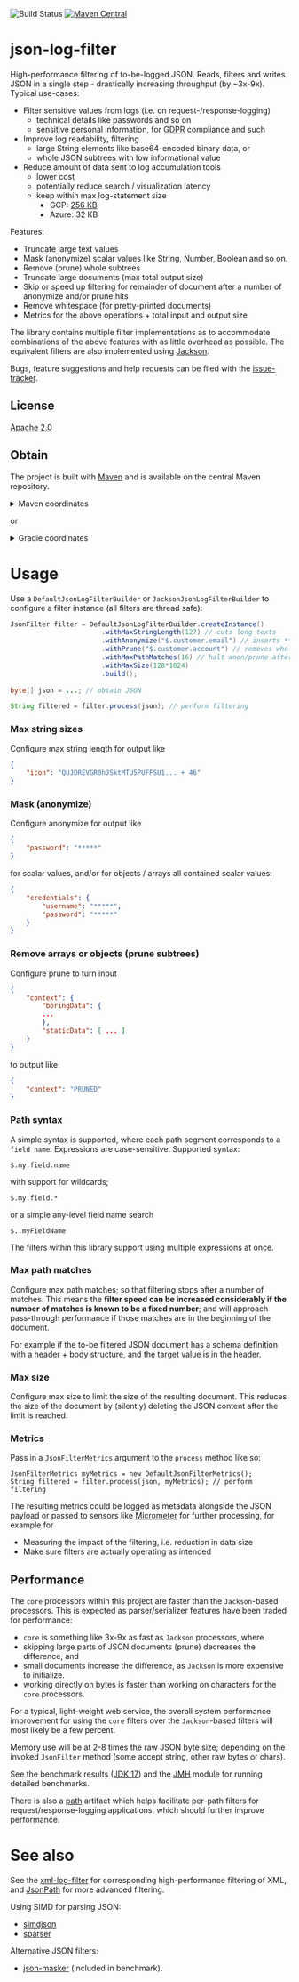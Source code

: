 ![Build Status](https://github.com/skjolber/json-log-filter/actions/workflows/maven.yml/badge.svg) 
[![Maven Central](https://img.shields.io/maven-central/v/com.github.skjolber.json-log-filter/parent.svg)](https://mvnrepository.com/artifact/com.github.skjolber.json-log-filter)

# json-log-filter
High-performance filtering of to-be-logged JSON. Reads, filters and writes JSON in a single step - drastically increasing throughput (by ~3x-9x). Typical use-cases:

  * Filter sensitive values from logs (i.e. on request-/response-logging)
     * technical details like passwords and so on
     * sensitive personal information, for [GDPR](https://en.wikipedia.org/wiki/General_Data_Protection_Regulation) compliance and such
  * Improve log readability, filtering
     * large String elements like base64-encoded binary data, or
     * whole JSON subtrees with low informational value
  * Reduce amount of data sent to log accumulation tools
    * lower cost
    * potentially reduce search / visualization latency
    * keep within max log-statement size
       * GCP: [256 KB](https://cloud.google.com/logging/quotas)
       * Azure: 32 KB

Features:

 * Truncate large text values
 * Mask (anonymize) scalar values like String, Number, Boolean and so on.
 * Remove (prune) whole subtrees
 * Truncate large documents (max total output size)
 * Skip or speed up filtering for remainder of document after a number of anonymize and/or prune hits 
 * Remove whitespace (for pretty-printed documents)
 * Metrics for the above operations + total input and output size

The library contains multiple filter implementations as to accommodate combinations of the above features with as little overhead as possible. The equivalent filters are also implemented using [Jackson]. 

Bugs, feature suggestions and help requests can be filed with the [issue-tracker].

## License
[Apache 2.0]

## Obtain
The project is built with [Maven] and is available on the central Maven repository. 

<details>
  <summary>Maven coordinates</summary>

Add the property
```xml
<json-log-filter.version>x.x.x</json-log-filter.version>
```

then add

```xml
<dependency>
    <groupId>com.github.skjolber.json-log-filter</groupId>
    <artifactId>api</artifactId>
    <version>${json-log-filter.version}</version>
</dependency>
<dependency>
    <groupId>com.github.skjolber.json-log-filter</groupId>
    <artifactId>core</artifactId>
    <version>${json-log-filter.version}</version>
</dependency>
```

and optionally


```xml
<dependency>
    <groupId>com.github.skjolber.json-log-filter</groupId>
    <artifactId>jackson</artifactId>
    <version>${json-log-filter.version}</version>
</dependency>
```

</details>

or

<details>
  <summary>Gradle coordinates</summary>

For

```groovy
ext {
  jsonLogFilterVersion = 'x.x.x'
}
```

add

```groovy
api("com.github.skjolber.json-log-filter:api:${jsonLogFilterVersion}")
api("com.github.skjolber.json-log-filter:core:${jsonLogFilterVersion}")
```

and optionally

```groovy
api("com.github.skjolber.json-log-filter:jackson:${jsonLogFilterVersion}")
```
</details>

# Usage
Use a `DefaultJsonLogFilterBuilder` or `JacksonJsonLogFilterBuilder` to configure a filter instance (all filters are thread safe): 

```java
JsonFilter filter = DefaultJsonLogFilterBuilder.createInstance()
                       .withMaxStringLength(127) // cuts long texts
                       .withAnonymize("$.customer.email") // inserts ***** for values
                       .withPrune("$.customer.account") // removes whole subtree
                       .withMaxPathMatches(16) // halt anon/prune after a number of hits
                       .withMaxSize(128*1024)
                       .build();
                       
byte[] json = ...; // obtain JSON

String filtered = filter.process(json); // perform filtering                       
```

### Max string sizes
Configure max string length for output like

```json
{
    "icon": "QUJDREVGR0hJSktMTU5PUFFSU1... + 46"
}
```

### Mask (anonymize)
Configure anonymize for output like

```json
{
    "password": "*****"
}
```

for scalar values, and/or for objects / arrays all contained scalar values:

```json
{
    "credentials": {
        "username": "*****",
        "password": "*****"
    }
}
```

### Remove arrays or objects (prune subtrees) 
Configure prune to turn input

```json
{
    "context": {
        "boringData": {
        ...
        },
        "staticData": [ ... ]
    }
}
```

to output like

```json
{
    "context": "PRUNED"
}
```

### Path syntax
A simple syntax is supported, where each path segment corresponds to a `field name`. Expressions are case-sensitive. Supported syntax:

    $.my.field.name

with support for wildcards; 

    $.my.field.*

or a simple any-level field name search 

    $..myFieldName

The filters within this library support using multiple expressions at once.

### Max path matches
Configure max path matches; so that filtering stops after a number of matches. This means the __filter speed can be increased considerably if the number of matches is known to be a fixed number__; and will approach pass-through performance if those matches are in the beginning of the document.

For example if the to-be filtered JSON document has a schema definition with a header + body structure, and the target value is in the header.   

### Max size
Configure max size to limit the size of the resulting document. This reduces the size of the document by (silently) deleting the JSON content after the limit is reached.

### Metrics
Pass in a `JsonFilterMetrics` argument to the `process` method like so:

```
JsonFilterMetrics myMetrics = new DefaultJsonFilterMetrics();
String filtered = filter.process(json, myMetrics); // perform filtering
```

The resulting metrics could be logged as metadata alongside the JSON payload or passed to sensors like [Micrometer](https://micrometer.io/) for further processing, for example for

 * Measuring the impact of the filtering, i.e. reduction in data size
 * Make sure filters are actually operating as intended

## Performance
The `core` processors within this project are faster than the `Jackson`-based processors. This is expected as parser/serializer features have been traded for performance:

 * `core` is something like 3x-9x as fast as `Jackson` processors, where
 * skipping large parts of JSON documents (prune) decreases the difference, and
 * small documents increase the difference, as `Jackson` is more expensive to initialize.
 * working directly on bytes is faster than working on characters for the `core` processors.

For a typical, light-weight web service, the overall system performance improvement for using the `core` filters over the `Jackson`-based filters will most likely be a few percent.

Memory use will be at 2-8 times the raw JSON byte size; depending on the invoked `JsonFilter` method (some accept string, other raw bytes or chars).

See the benchmark results ([JDK 17](https://jmh.morethan.io/?source=https://raw.githubusercontent.com/skjolber/json-log-filter/master/benchmark/jmh/results/jmh-results-4.2.1.jdk17.json&topBar=off)) and the [JMH] module for running detailed benchmarks.

There is also a [path](impl/path) artifact which helps facilitate per-path filters for request/response-logging applications, which should further improve performance.

# See also
See the [xml-log-filter] for corresponding high-performance filtering of XML, and [JsonPath](https://github.com/json-path/JsonPath) for more advanced filtering.

Using SIMD for parsing JSON: 
 * [simdjson](https://github.com/simdjson/simdjson)
 * [sparser](https://blog.acolyer.org/2018/08/20/filter-before-you-parse-faster-analytics-on-raw-data-with-sparser/)
 
Alternative JSON filters:

 * [json-masker](https://github.com/Breus/json-masker) (included in benchmark).

[Apache 2.0]:			https://www.apache.org/licenses/LICENSE-2.0.html
[issue-tracker]:		https://github.com/skjolber/json-log-filter/issues
[Maven]:				https://maven.apache.org/
[JMH]:					benchmark/jmh
[xml-log-filter]:      	https://github.com/skjolber/xml-log-filter
[High-performance]:		https://jmh.morethan.io/?source=https://raw.githubusercontent.com/skjolber/json-log-filter/master/docs/benchmark/jmh-result.json&topBar=off
[Jackson]:				https://github.com/FasterXML/jackson-core
[JSON]:					https://www.json.org/json-en.html
